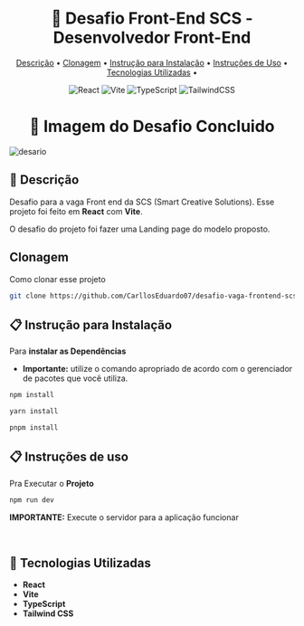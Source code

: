 <h1 align="center" style="font-weight: bold;"> 📝 Desafio Front-End SCS - Desenvolvedor Front-End</h1>
<p align="center">
 <a href="#descricao">Descrição</a> • 
 <a href="#clonagem">Clonagem</a> • 
  <a href="#instalacao">Instrução para Instalação</a> •
  <a href="#uso">Instruções de Uso</a> •
  <a href="#tecnologias-utilizadas">Tecnologias Utilizadas</a> •
</p>

<div align="center">

![React](https://img.shields.io/badge/react-%2320232a.svg?style=for-the-badge&logo=react&logoColor=%2361DAFB)
![Vite](https://img.shields.io/badge/vite-%23646CFF.svg?style=for-the-badge&logo=vite&logoColor=white)
![TypeScript](https://img.shields.io/badge/typescript-%23007ACC.svg?style=for-the-badge&logo=typescript&logoColor=white)
![TailwindCSS](https://img.shields.io/badge/tailwindcss-%2338B2AC.svg?style=for-the-badge&logo=tailwind-css&logoColor=white)

</div>

<h1 align="center" style="font-weight: bold;"> 🎯 Imagem do Desafio Concluido</h1>

![desario](https://github.com/user-attachments/assets/1d4be0d4-1ea5-46e8-a6e3-37696e60b8b5)



<h2 id="descricao">📌 Descrição</h2>

Desafio para a vaga Front end da SCS (Smart Creative Solutions). Esse projeto foi feito em **React** com **Vite**.
<br>

O desafio do projeto foi fazer uma Landing page do modelo proposto.
<br>

<h2 id="clonagem">Clonagem</h2>

Como clonar esse projeto

```bash
git clone https://github.com/CarllosEduardo07/desafio-vaga-frontend-scs-2024.git
```

<h2 id="instalacao">📋 Instrução para Instalação</h2>

Para **instalar as Dependências**
<br>

- **Importante:** utilize o comando apropriado de acordo com o gerenciador de pacotes que você utiliza.

```bash
npm install
```

```bash
yarn install
```

```bash
pnpm install
```

<h2 id="uso">📋 Instruções de uso</h2>

Pra Executar o **Projeto**

```bash
npm run dev
```

**IMPORTANTE:** Execute o servidor para a aplicação funcionar

<br>

<h2 id="tecnologias-utilizadas">🚀 Tecnologias Utilizadas</h2>

- **React**
- **Vite**
- **TypeScript**
- **Tailwind CSS**
